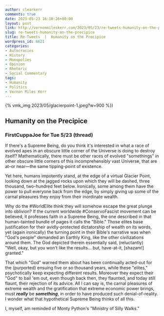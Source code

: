 ```yaml
---
author: clearkerr
comments: true
date: 2023-05-23 16:10:26+00:00
layout: post
link: http://vernonmileskerr.com/2023/05/23/re-tweets-humanity-on-the-precipice/
slug: re-tweets-humanity-on-the-precipice
title: Re-Tweets  |  Humanity on the Precipice
wordpress_id: 6621
categories:
- Autocracies
- History
- Monopolies
- Opinion
- Rhetoric
- Social Commentary
tags:
- Humanity
- Politics
- Vernon Miles Kerr
---
```



{% vmk_img 2023/05/glacierpoint-1.jpeg?w=900 %})





## Humanity on the Precipice







### FirstCuppaJoe for Tue 5/23 (thread)







If there's a Supreme Being, do you think it's interested in what a race of evolved apes in an obscure little corner of the Universe is doing to destroy itself? Mathematically, there must be other races of evolved "somethings" in other obscure little corners of this incomprehensibly vast Universe, that are at–or near—the same tipping-point of existence.







  
Yet here, humans impotently stand, at the edge of a virtual Glacier Point, looking down at the jagged rocks upon which they will be dashed, three thousand, two-hundred feet below.  Ironically, some among them have the power to pull everyone back from the edge, by simply giving up some of the carnal pleasures they enjoy from their inordinate wealth.







  
Why do the #WorldElite think they will somehow escape the great plunge into oblivion?  If the current worldwide #ConservoFascist movement can be believed, it professes faith in a Supreme Being, the one described in that human-tainted bundle of pages it calls the "Bible." Those elites  base justification for their avidly-protected dictatorship of wealth on its words, yet (again ironically) the turning point in their Bible's narrative was when "God's people" demanded an Earthly King, like the other civilizations around them. The God depicted therein essentially said, (reluctantly)  
"Well, okay, but you won't like the results… but, have-at-it, [shazam!] granted."







  
That which "God" warned them about has been continually acted-out for the (purported) ensuing five or so thousand years, while these "elites," psychotically keep expecting different results. Moreover they expect their "God" to bail 'em out, even though back then, they flaunted, and today still flaunt, their rejection of its advice. All I can say is, the carnal pleasures of extreme wealth and the gratification that extreme economic power brings, must **_really_** be **_something_**, in order to have produced such denial-of-reality. I wonder what that hypothetical Supreme Being thinks of all this. 







I, myself, am  reminded of Monty Python's "Ministry of Silly Walks."



